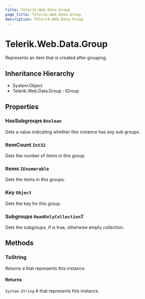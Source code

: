 ```yaml
---
title: Telerik.Web.Data.Group
page_title: Telerik.Web.Data.Group
description: Telerik.Web.Data.Group
---
```


# Telerik.Web.Data.Group

Represents an item that is created after grouping.

## Inheritance Hierarchy

* System.Object
* Telerik.Web.Data.Group : IGroup

## Properties

###  HasSubgroups `Boolean`

Gets a value indicating whether this instance has any sub groups.

###  ItemCount `Int32`

Gets the number of items in this group.

###  Items `IEnumerable`

Gets the items in this groups.

###  Key `Object`

Gets the key for this group.

###  Subgroups `ReadOnlyCollection`1`

Gets the subgroups, if  is true, otherwise empty collection.

## Methods

###  ToString

Returns a  that represents this instance.

#### Returns

`System.String` A  that represents this instance.

